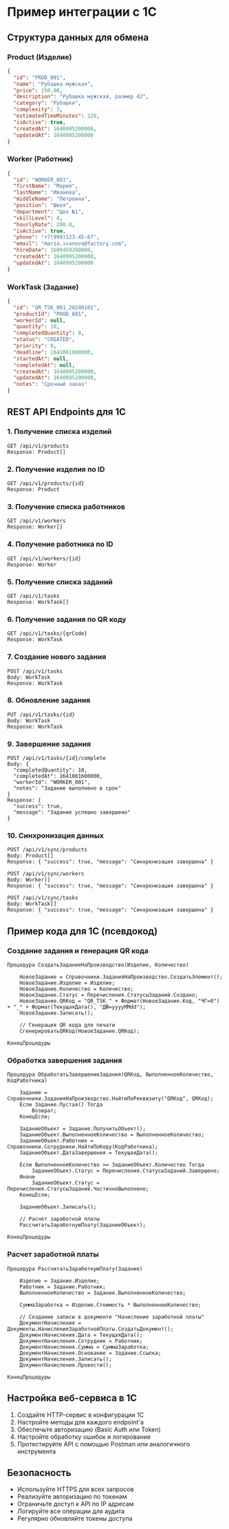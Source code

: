 # Пример интеграции с 1С

## Структура данных для обмена

### Product (Изделие)
```json
{
  "id": "PROD_001",
  "name": "Рубашка мужская",
  "price": 150.00,
  "description": "Рубашка мужская, размер 42",
  "category": "Рубашки",
  "complexity": 3,
  "estimatedTimeMinutes": 120,
  "isActive": true,
  "createdAt": 1640995200000,
  "updatedAt": 1640995200000
}
```

### Worker (Работник)
```json
{
  "id": "WORKER_001",
  "firstName": "Мария",
  "lastName": "Иванова",
  "middleName": "Петровна",
  "position": "Швея",
  "department": "Цех №1",
  "skillLevel": 4,
  "hourlyRate": 200.0,
  "isActive": true,
  "phone": "+7(999)123-45-67",
  "email": "maria.ivanova@factory.com",
  "hireDate": 1609459200000,
  "createdAt": 1640995200000,
  "updatedAt": 1640995200000
}
```

### WorkTask (Задание)
```json
{
  "id": "QR_TSK_001_20240101",
  "productId": "PROD_001",
  "workerId": null,
  "quantity": 10,
  "completedQuantity": 0,
  "status": "CREATED",
  "priority": 0,
  "deadline": 1641081600000,
  "startedAt": null,
  "completedAt": null,
  "createdAt": 1640995200000,
  "updatedAt": 1640995200000,
  "notes": "Срочный заказ"
}
```

## REST API Endpoints для 1С

### 1. Получение списка изделий
```
GET /api/v1/products
Response: Product[]
```

### 2. Получение изделия по ID
```
GET /api/v1/products/{id}
Response: Product
```

### 3. Получение списка работников
```
GET /api/v1/workers
Response: Worker[]
```

### 4. Получение работника по ID
```
GET /api/v1/workers/{id}
Response: Worker
```

### 5. Получение списка заданий
```
GET /api/v1/tasks
Response: WorkTask[]
```

### 6. Получение задания по QR коду
```
GET /api/v1/tasks/{qrCode}
Response: WorkTask
```

### 7. Создание нового задания
```
POST /api/v1/tasks
Body: WorkTask
Response: WorkTask
```

### 8. Обновление задания
```
PUT /api/v1/tasks/{id}
Body: WorkTask
Response: WorkTask
```

### 9. Завершение задания
```
POST /api/v1/tasks/{id}/complete
Body: {
  "completedQuantity": 10,
  "completedAt": 1641081600000,
  "workerId": "WORKER_001",
  "notes": "Задание выполнено в срок"
}
Response: {
  "success": true,
  "message": "Задание успешно завершено"
}
```

### 10. Синхронизация данных
```
POST /api/v1/sync/products
Body: Product[]
Response: { "success": true, "message": "Синхронизация завершена" }

POST /api/v1/sync/workers
Body: Worker[]
Response: { "success": true, "message": "Синхронизация завершена" }

POST /api/v1/sync/tasks
Body: WorkTask[]
Response: { "success": true, "message": "Синхронизация завершена" }
```

## Пример кода для 1С (псевдокод)

### Создание задания и генерация QR кода
```1c
Процедура СоздатьЗаданиеНаПроизводство(Изделие, Количество)
    
    НовоеЗадание = Справочники.ЗаданияНаПроизводство.СоздатьЭлемент();
    НовоеЗадание.Изделие = Изделие;
    НовоеЗадание.Количество = Количество;
    НовоеЗадание.Статус = Перечисления.СтатусыЗаданий.Создано;
    НовоеЗадание.QRКод = "QR_TSK_" + Формат(НовоеЗадание.Код, "ЧГ=0") + "_" + Формат(ТекущаяДата(), "ДФ=yyyyMMdd");
    НовоеЗадание.Записать();
    
    // Генерация QR кода для печати
    СгенерироватьQRКод(НовоеЗадание.QRКод);
    
КонецПроцедуры
```

### Обработка завершения задания
```1c
Процедура ОбработатьЗавершениеЗадания(QRКод, ВыполненноеКоличество, КодРаботника)
    
    Задание = Справочники.ЗаданияНаПроизводство.НайтиПоРеквизиту("QRКод", QRКод);
    Если Задание.Пустая() Тогда
        Возврат;
    КонецЕсли;
    
    ЗаданиеОбъект = Задание.ПолучитьОбъект();
    ЗаданиеОбъект.ВыполненноеКоличество = ВыполненноеКоличество;
    ЗаданиеОбъект.Работник = Справочники.Сотрудники.НайтиПоКоду(КодРаботника);
    ЗаданиеОбъект.ДатаЗавершения = ТекущаяДата();
    
    Если ВыполненноеКоличество >= ЗаданиеОбъект.Количество Тогда
        ЗаданиеОбъект.Статус = Перечисления.СтатусыЗаданий.Завершено;
    Иначе
        ЗаданиеОбъект.Статус = Перечисления.СтатусыЗаданий.ЧастичноВыполнено;
    КонецЕсли;
    
    ЗаданиеОбъект.Записать();
    
    // Расчет заработной платы
    РассчитатьЗаработнуюПлату(ЗаданиеОбъект);
    
КонецПроцедуры
```

### Расчет заработной платы
```1c
Процедура РассчитатьЗаработнуюПлату(Задание)
    
    Изделие = Задание.Изделие;
    Работник = Задание.Работник;
    ВыполненноеКоличество = Задание.ВыполненноеКоличество;
    
    СуммаЗаработка = Изделие.Стоимость * ВыполненноеКоличество;
    
    // Создание записи в документе "Начисление заработной платы"
    ДокументНачисления = Документы.НачислениеЗаработнойПлаты.СоздатьДокумент();
    ДокументНачисления.Дата = ТекущаяДата();
    ДокументНачисления.Сотрудник = Работник;
    ДокументНачисления.Сумма = СуммаЗаработка;
    ДокументНачисления.Основание = Задание.Ссылка;
    ДокументНачисления.Записать();
    ДокументНачисления.Провести();
    
КонецПроцедуры
```

## Настройка веб-сервиса в 1С

1. Создайте HTTP-сервис в конфигурации 1С
2. Настройте методы для каждого endpoint'а
3. Обеспечьте авторизацию (Basic Auth или Token)
4. Настройте обработку ошибок и логирование
5. Протестируйте API с помощью Postman или аналогичного инструмента

## Безопасность

- Используйте HTTPS для всех запросов
- Реализуйте авторизацию по токенам
- Ограничьте доступ к API по IP адресам
- Логируйте все операции для аудита
- Регулярно обновляйте токены доступа